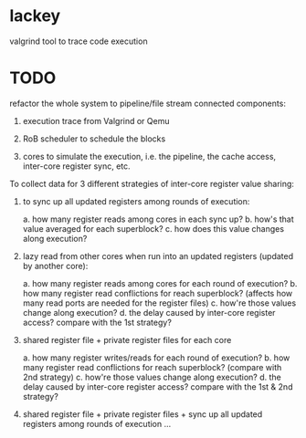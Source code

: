 lackey
======

valgrind tool to trace code execution

TODO
====

refactor the whole system to pipeline/file stream connected components:

1. execution trace from Valgrind or Qemu

2. RoB scheduler to schedule the blocks

3. cores to simulate the execution, i.e. the pipeline, the cache access, inter-core register sync, etc.

To collect data for 3 different strategies of inter-core register value sharing:

1. to sync up all updated registers among rounds of execution:

   a. how many register reads among cores in each sync up? 
   b. how's that value averaged for each superblock? 
   c. how does this value changes along execution?

2. lazy read from other cores when run into an updated registers (updated by another core):

   a. how many register reads among cores for each round of execution?
   b. how many register read conflictions for reach superblock? (affects how many read ports are needed for the register files)
   c. how're those values change along execution?
   d. the delay caused by inter-core register access? compare with the 1st strategy?

3. shared register file + private register files for each core

   a. how many register writes/reads for each round of execution?
   b. how many register read conflictions for reach superblock? (compare with 2nd strategy)
   c. how're those values change along execution?
   d. the delay caused by inter-core register access? compare with the 1st & 2nd strategy?

4. shared register file + private register files + sync up all updated registers among rounds of execution
   ...



